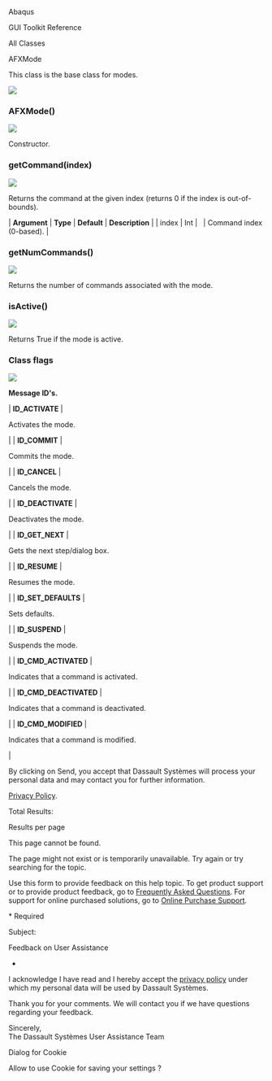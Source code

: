 Abaqus

GUI Toolkit Reference

All Classes

AFXMode

This class is the base class for modes.

![](https://help.3ds.com/2023/English/DSSIMULIA_Established/SIMACAERefImages/gui-afxmode.png)

### AFXMode()  
![](https://help.3ds.com/2023/English/DSSIMULIA_Established/IconsReference/butix_top_wline.png)

Constructor.

### getCommand(index)  
![](https://help.3ds.com/2023/English/DSSIMULIA_Established/IconsReference/butix_top_wline.png)

Returns the command at the given index (returns 0 if the index is out-of-bounds).

| **Argument** | **Type** | **Default** | **Description** |
| index | Int |   | Command index (0-based). |

### getNumCommands()  
![](https://help.3ds.com/2023/English/DSSIMULIA_Established/IconsReference/butix_top_wline.png)

Returns the number of commands associated with the mode.

### isActive()  
![](https://help.3ds.com/2023/English/DSSIMULIA_Established/IconsReference/butix_top_wline.png)

Returns True if the mode is active.

### Class flags  
![](https://help.3ds.com/2023/English/DSSIMULIA_Established/IconsReference/butix_top_wline.png)


**Message ID's.**

| **ID_ACTIVATE** | 

Activates the mode.

 |
| **ID_COMMIT** | 

Commits the mode.

 |
| **ID_CANCEL** | 

Cancels the mode.

 |
| **ID_DEACTIVATE** | 

Deactivates the mode.

 |
| **ID\_GET\_NEXT** | 

Gets the next step/dialog box.

 |
| **ID_RESUME** | 

Resumes the mode.

 |
| **ID\_SET\_DEFAULTS** | 

Sets defaults.

 |
| **ID_SUSPEND** | 

Suspends the mode.

 |
| **ID\_CMD\_ACTIVATED** | 

Indicates that a command is activated.

 |
| **ID\_CMD\_DEACTIVATED** | 

Indicates that a command is deactivated.

 |
| **ID\_CMD\_MODIFIED** | 

Indicates that a command is modified.

 |

By clicking on Send, you accept that Dassault Systèmes will process your personal data and may contact you for further information.

[Privacy Policy](https://www.3ds.com/privacy-policy).

Total Results:

Results per page

This page cannot be found.

The page might not exist or is temporarily unavailable. Try again or try searching for the topic.

Use this form to provide feedback on this help topic. To get product support or to provide product feedback, go to [Frequently Asked Questions](https://3ds.one/PO). For support for online purchased solutions, go to [Online Purchase Support](https://3ds.one/Q8).

\* Required

Subject:

Feedback on User Assistance

*

I acknowledge I have read and I hereby accept the [privacy policy](https://www.3ds.com/privacy-policy) under which my personal data will be used by Dassault Systèmes.

Thank you for your comments. We will contact you if we have questions regarding your feedback.

Sincerely,  
The Dassault Systèmes User Assistance Team

Dialog for Cookie

Allow to use Cookie for saving your settings ?